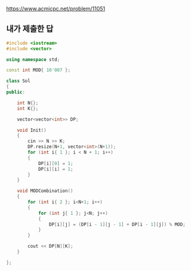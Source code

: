 https://www.acmicpc.net/problem/11051

내가 제출한 답
---------------
```cpp
#include <iostream>
#include <vector>

using namespace std;

const int MOD{ 10'007 };

class Sol
{
public:

	int N{};
	int K{};

	vector<vector<int>> DP;

	void Init()
	{
		cin >> N >> K;
		DP.resize(N+1, vector<int>(N+1));
		for (int i{ 1 }; i < N + 1; i++)
		{
			DP[i][0] = 1;
			DP[i][i] = 1;
		}
	}

	void MODCombination()
	{
		for (int i{ 2 }; i<N+1; i++)
		{
			for (int j{ 1 }; j<N; j++)
			{
				DP[i][j] = (DP[i - 1][j - 1] + DP[i - 1][j]) % MOD;
			}
		}

		cout << DP[N][K];
	}

};

int main()
{
	cin.tie(NULL)->sync_with_stdio(false);
	cout.tie(NULL);

	Sol s{};
	s.Init();
	s.MODCombination();
}
```

배웠던 점
-------------
그냥 조합구하듯이 하면 나머지를 구하면서 값이 달라진다.